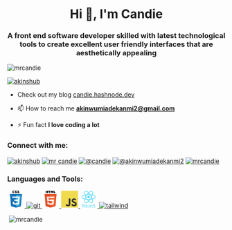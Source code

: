 <h1 align="center">Hi 👋, I'm Candie</h1>
<h3 align="center">A front end software developer skilled with latest technological tools to create excellent user friendly interfaces that are aesthetically appealing</h3>

<p align="left"> <img src="https://komarev.com/ghpvc/?username=mrcandie&label=Profile%20views&color=0e75b6&style=flat" alt="mrcandie" /> </p>

<p align="left"> <a href="https://twitter.com/akinshub" target="blank"><img src="https://img.shields.io/twitter/follow/akinshub?logo=twitter&style=for-the-badge" alt="akinshub" /></a> </p>

- Check out my blog [candie.hashnode.dev](candie.hashnode.dev)

- 📫 How to reach me **akinwumiadekanmi2@gmail.com**

- ⚡ Fun fact **I love coding a lot**

<h3 align="left">Connect with me:</h3>
<p align="left">
<a href="https://twitter.com/akinshub" target="blank"><img align="center" src="https://raw.githubusercontent.com/rahuldkjain/github-profile-readme-generator/master/src/images/icons/Social/twitter.svg" alt="akinshub" height="30" width="40" /></a>
<a href="https://linkedin.com/in/mr candie" target="blank"><img align="center" src="https://raw.githubusercontent.com/rahuldkjain/github-profile-readme-generator/master/src/images/icons/Social/linked-in-alt.svg" alt="mr candie" height="30" width="40" /></a>
<a href="https://hashnode.com/@candie" target="blank"><img align="center" src="https://raw.githubusercontent.com/rahuldkjain/github-profile-readme-generator/master/src/images/icons/Social/hashnode.svg" alt="@candie" height="30" width="40" /></a>
<a href="https://medium.com/@akinwumiadekanmi2" target="blank"><img align="center" src="https://raw.githubusercontent.com/rahuldkjain/github-profile-readme-generator/master/src/images/icons/Social/medium.svg" alt="@akinwumiadekanmi2" height="30" width="40" /></a>
<a href="https://www.youtube.com/c/mrcandie" target="blank"><img align="center" src="https://raw.githubusercontent.com/rahuldkjain/github-profile-readme-generator/master/src/images/icons/Social/youtube.svg" alt="mrcandie" height="30" width="40" /></a>
</p>

<h3 align="left">Languages and Tools:</h3>
<p align="left"> <a href="https://www.w3schools.com/css/" target="_blank" rel="noreferrer"> <img src="https://raw.githubusercontent.com/devicons/devicon/master/icons/css3/css3-original-wordmark.svg" alt="css3" width="40" height="40"/> </a> <a href="https://git-scm.com/" target="_blank" rel="noreferrer"> <img src="https://www.vectorlogo.zone/logos/git-scm/git-scm-icon.svg" alt="git" width="40" height="40"/> </a> <a href="https://www.w3.org/html/" target="_blank" rel="noreferrer"> <img src="https://raw.githubusercontent.com/devicons/devicon/master/icons/html5/html5-original-wordmark.svg" alt="html5" width="40" height="40"/> </a> <a href="https://developer.mozilla.org/en-US/docs/Web/JavaScript" target="_blank" rel="noreferrer"> <img src="https://raw.githubusercontent.com/devicons/devicon/master/icons/javascript/javascript-original.svg" alt="javascript" width="40" height="40"/> </a> <a href="https://reactjs.org/" target="_blank" rel="noreferrer"> <img src="https://raw.githubusercontent.com/devicons/devicon/master/icons/react/react-original-wordmark.svg" alt="react" width="40" height="40"/> </a> <a href="https://tailwindcss.com/" target="_blank" rel="noreferrer"> <img src="https://www.vectorlogo.zone/logos/tailwindcss/tailwindcss-icon.svg" alt="tailwind" width="40" height="40"/> </a> </p>

<p>&nbsp;<img align="center" src="https://github-readme-stats.vercel.app/api?username=mrcandie&show_icons=true&locale=en" alt="mrcandie" /></p>
